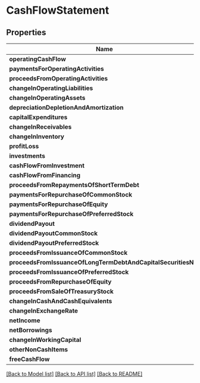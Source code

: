 # CashFlowStatement

## Properties
Name | Type | Description | Notes
------------ | ------------- | ------------- | -------------
**operatingCashFlow** | **int** |  | [optional] 
**paymentsForOperatingActivities** | **int** |  | [optional] 
**proceedsFromOperatingActivities** | **int** |  | [optional] 
**changeInOperatingLiabilities** | **int** |  | [optional] 
**changeInOperatingAssets** | **int** |  | [optional] 
**depreciationDepletionAndAmortization** | **int** |  | [optional] 
**capitalExpenditures** | **int** |  | [optional] 
**changeInReceivables** | **int** |  | [optional] 
**changeInInventory** | **int** |  | [optional] 
**profitLoss** | **int** |  | [optional] 
**investments** | **int** |  | [optional] 
**cashFlowFromInvestment** | **int** |  | [optional] 
**cashFlowFromFinancing** | **int** |  | [optional] 
**proceedsFromRepaymentsOfShortTermDebt** | **int** |  | [optional] 
**paymentsForRepurchaseOfCommonStock** | **int** |  | [optional] 
**paymentsForRepurchaseOfEquity** | **int** |  | [optional] 
**paymentsForRepurchaseOfPreferredStock** | **int** |  | [optional] 
**dividendPayout** | **int** |  | [optional] 
**dividendPayoutCommonStock** | **int** |  | [optional] 
**dividendPayoutPreferredStock** | **int** |  | [optional] 
**proceedsFromIssuanceOfCommonStock** | **int** |  | [optional] 
**proceedsFromIssuanceOfLongTermDebtAndCapitalSecuritiesNet** | **int** |  | [optional] 
**proceedsFromIssuanceOfPreferredStock** | **int** |  | [optional] 
**proceedsFromRepurchaseOfEquity** | **int** |  | [optional] 
**proceedsFromSaleOfTreasuryStock** | **int** |  | [optional] 
**changeInCashAndCashEquivalents** | **int** |  | [optional] 
**changeInExchangeRate** | **int** |  | [optional] 
**netIncome** | **int** |  | [optional] 
**netBorrowings** | **int** |  | [optional] 
**changeInWorkingCapital** | **int** |  | [optional] 
**otherNonCashItems** | **int** |  | [optional] 
**freeCashFlow** | **int** |  | [optional] 

[[Back to Model list]](../../README.md#documentation-for-models) [[Back to API list]](../../README.md#documentation-for-api-endpoints) [[Back to README]](../../README.md)

